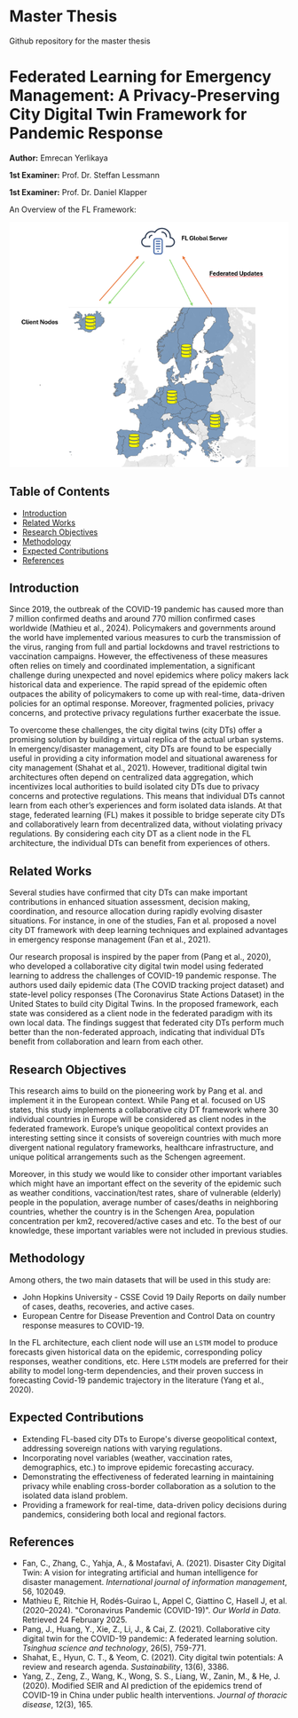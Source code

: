 # Master Thesis
Github repository for the master thesis

# Federated Learning for Emergency Management: A Privacy-Preserving City Digital Twin Framework for Pandemic Response

**Author:** Emrecan Yerlikaya

**1st Examiner:** Prof. Dr. Steffan Lessmann

**1st Examiner:** Prof. Dr. Daniel Klapper

An Overview of the FL Framework:

![FL Framework](Figures/FL_arc.png)

## Table of Contents

- [Introduction](#introduction)
- [Related Works](#related-works)
- [Research Objectives](#research-objectives)
- [Methodology](#methodology)
- [Expected Contributions](#expected-contributions)
- [References](#references)

## Introduction

Since 2019, the outbreak of the COVID-19 pandemic has caused more than 7 million confirmed deaths and around 770 million confirmed cases worldwide (Mathieu et al., 2024). Policymakers and governments around the world have implemented various measures to curb the transmission of the virus, ranging from full and partial lockdowns and travel restrictions to vaccination campaigns. However, the effectiveness of these measures often relies on timely and coordinated implementation, a significant challenge during unexpected and novel epidemics where policy makers lack historical data and experience. The rapid spread of the epidemic often outpaces the ability of policymakers to come up with real-time, data-driven policies for an optimal response. Moreover, fragmented policies, privacy concerns, and protective privacy regulations further exacerbate the issue.

To overcome these challenges, the city digital twins (city DTs) offer a promising solution by building a virtual replica of the actual urban systems. In emergency/disaster management, city DTs are found to be especially useful in providing a city information model and situational awareness for city management (Shahat et al., 2021). However, traditional digital twin architectures often depend on centralized data aggregation, which incentivizes local authorities to build isolated city DTs due to privacy concerns and protective regulations. This means that individual DTs cannot learn from each other’s experiences and form isolated data islands. At that stage, federated learning (FL) makes it possible to bridge seperate city DTs and collaboratively learn from decentralized data, without violating privacy regulations. By considering each city DT as a client node in the FL architecture, the individual DTs can benefit from experiences of others.

## Related Works

Several studies have confirmed that city DTs can make important contributions in enhanced situation assessment, decision making, coordination, and resource allocation during rapidly evolving disaster situations. For instance, in one of the studies, Fan et al. proposed a novel city DT framework with deep learning techniques and explained advantages in emergency response management (Fan et al., 2021).

Our research proposal is inspired by the paper from (Pang et al., 2020), who developed a collaborative city digital twin model using federated learning to address the challenges of COVID-19 pandemic response. The authors used daily epidemic data (The COVID tracking project dataset) and state-level policy responses (The Coronavirus State Actions Dataset) in the United States to build city Digital Twins. In the proposed framework, each state was considered as a client node in the federated paradigm with its own local data. The findings suggest that federated city DTs perform much better than the non-federated approach, indicating that individual DTs benefit from collaboration and learn from each other.

## Research Objectives

This research aims to build on the pioneering work by Pang et al. and implement it in the European context. While Pang et al. focused on US states, this study implements a collaborative city DT framework where 30 individual countries in Europe will be considered as client nodes in the federated framework. Europe’s unique geopolitical context provides an interesting setting since it consists of sovereign countries with much more divergent national regulatory frameworks, healthcare infrastructure, and unique political arrangements such as the Schengen agreement.

Moreover, in this study we would like to consider other important variables which might have an important effect on the severity of the epidemic such as weather conditions, vaccination/test rates, share of vulnerable (elderly) people in the population, average number of cases/deaths in neighboring countries, whether the country is in the Schengen Area, population concentration per km2, recovered/active cases and etc. To the best of our knowledge, these important variables were not included in previous studies.

## Methodology

Among others, the two main datasets that will be used in this study are:

*   John Hopkins University - CSSE Covid 19 Daily Reports on daily number of cases, deaths, recoveries, and active cases.
*   European Centre for Disease Prevention and Control Data on country response measures to COVID-19.

In the FL architecture, each client node will use an `LSTM` model to produce forecasts given historical data on the epidemic, corresponding policy responses, weather conditions, etc. Here `LSTM` models are preferred for their ability to model long-term dependencies, and their proven success in forecasting Covid-19 pandemic trajectory in the literature (Yang et al., 2020).

## Expected Contributions

*   Extending FL-based city DTs to Europe's diverse geopolitical context, addressing sovereign nations with varying regulations.
*   Incorporating novel variables (weather, vaccination rates, demographics, etc.) to improve epidemic forecasting accuracy.
*   Demonstrating the effectiveness of federated learning in maintaining privacy while enabling cross-border collaboration as a solution to the isolated data island problem.
*   Providing a framework for real-time, data-driven policy decisions during pandemics, considering both local and regional factors.

## References

*   Fan, C., Zhang, C., Yahja, A., & Mostafavi, A. (2021). Disaster City Digital Twin: A vision for integrating artificial and human intelligence for disaster management. *International journal of information management*, 56, 102049.
*   Mathieu E, Ritchie H, Rodés-Guirao L, Appel C, Giattino C, Hasell J, et al. (2020–2024). "Coronavirus Pandemic (COVID-19)". *Our World in Data*. Retrieved 24 February 2025.
*   Pang, J., Huang, Y., Xie, Z., Li, J., & Cai, Z. (2021). Collaborative city digital twin for the COVID-19 pandemic: A federated learning solution. *Tsinghua science and technology*, 26(5), 759-771.
*   Shahat, E., Hyun, C. T., & Yeom, C. (2021). City digital twin potentials: A review and research agenda. *Sustainability*, 13(6), 3386.
*   Yang, Z., Zeng, Z., Wang, K., Wong, S. S., Liang, W., Zanin, M., & He, J. (2020). Modified SEIR and AI prediction of the epidemics trend of COVID-19 in China under public health interventions. *Journal of thoracic disease*, 12(3), 165.
